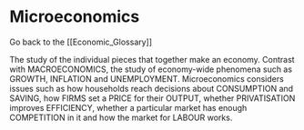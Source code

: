 # Microeconomics

Go back to the [[Economic_Glossary]]


The study of the individual pieces that together make an economy. Contrast with MACROECONOMICS, the study of economy-wide phenomena such as GROWTH, INFLATION and UNEMPLOYMENT. Microeconomics considers issues such as how households reach decisions about CONSUMPTION and SAVING, how FIRMS set a PRICE for their OUTPUT, whether PRIVATISATION improves EFFICIENCY, whether a particular market has enough COMPETITION in it and how the market for LABOUR works.


